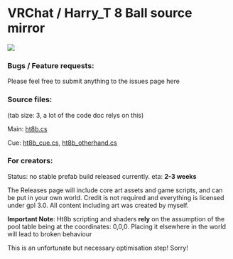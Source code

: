 # VRChat / Harry_T 8 Ball source mirror

![](https://i.imgur.com/hb38Zs0.jpg)

### Bugs / Feature requests:
Please feel free to submit anything to the issues page here

### Source files:
(tab size: 3, a lot of the code doc relys on this)

Main:
[ht8b.cs](https://github.com/Terri00/vrc8ball/blob/master/Assets/harry_t/us/ht8b.cs?ts=3)

Cue:
[ht8b_cue.cs](https://github.com/Terri00/vrc8ball/blob/master/Assets/harry_t/us/ht8b_cue.cs?ts=3), 
[ht8b_otherhand.cs](https://github.com/Terri00/vrc8ball/blob/master/Assets/harry_t/us/ht8b_otherhand.cs?ts=3)


### For creators:
Status: no stable prefab build released currently. eta: **2-3 weeks**

The Releases page will include core art assets and game scripts, and can be put in your own world. Credit is not required and everything is licensed under gpl 3.0. All content including art was created by myself.

**Important Note**: Ht8b scripting and shaders **rely** on the assumption of the pool table being at the coordinates: 0,0,0. Placing it elsewhere in the world will lead to broken behaviour

This is an unfortunate but necessary optimisation step! Sorry!
